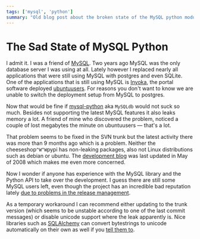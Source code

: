 ```yaml
---
tags: ['mysql', 'python']
summary: "Old blog post about the broken state of the MySQL python module."
---
```


# The Sad State of MySQL Python

I admit it. I was a friend of [MySQL](http://mysql.org/). Two years
ago MySQL was the only database server I was using at all. Lately
however I replaced nearly all applications that were still using MySQL
with postgres and even SQLite. One of the applications that is still
using MySQL is [Inyoka](http://ubuntuusers.de/inyoka/), the portal
software deployed [ubuntuusers](http://ubuntuusers.de/). For reasons
you don't want to know we are unable to switch the deployment setup from
MySQL to postgres.

Now that would be fine if [mysql-python](http://sourceforge.net/projects/mysql-python) aka `MySQLdb` would not
suck so much. Besides not supporting the latest MySQL features it also
leaks memory a lot. A friend of mine who discovered the problem, noticed
a couple of lost megabytes the minute on ubuntuusers — that's a lot.

That problem seems to be fixed in the SVN trunk but the latest activity
there was more than 9 months ago which is a problem. Neither the
cheeseshop`^W^W`pypi has non-leaking packages, also not Linux
distributions such as debian or ubuntu. The [development blog](http://mysql-python.blogspot.com/) was last updated in May of 2008
which makes me even more concerned.

Now I wonder if anyone has experience with the MySQL library and the
Python API to take over the development. I guess there are still some
MySQL users left, even though the project has an incredible bad
reputation lately [due to problems in the release management](http://monty-says.blogspot.com/2008/11/oops-we-did-it-again-mysql-51-released.html).

As a temporary workaround I can recommend either updating to the trunk
version (which seems to be unstable according to one of the last commit
messages) or disable unicode support where the leak apparently is. Nice
libraries such as [SQLAlchemy](http://sqlalchemy.org/) can convert
bytestrings to unicode automatically on their own as well if you [tell
them to](http://www.sqlalchemy.org/trac/wiki/DatabaseNotes#MySQL).
